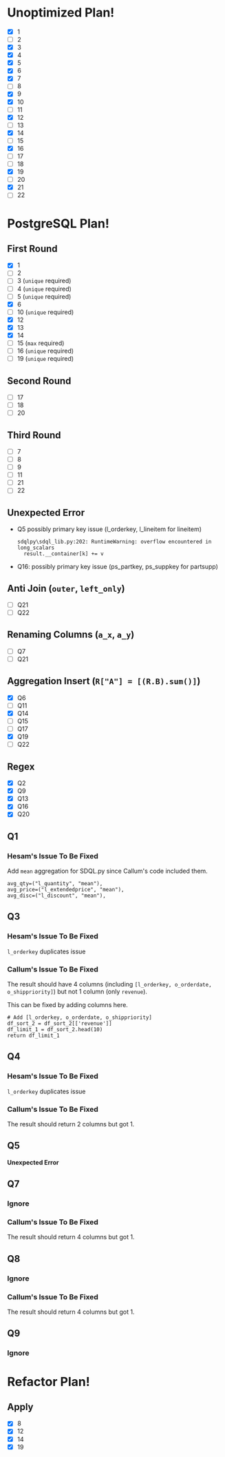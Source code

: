 # Unoptimized Plan!
- [x] 1
- [ ] 2
- [x] 3
- [x] 4
- [x] 5
- [x] 6
- [x] 7
- [ ] 8
- [x] 9
- [x] 10
- [ ] 11
- [x] 12
- [ ] 13
- [x] 14
- [ ] 15
- [x] 16
- [ ] 17
- [ ] 18
- [x] 19
- [ ] 20
- [x] 21
- [ ] 22

# PostgreSQL Plan!

## First Round
- [x] 1
- [ ] 2
- [ ] 3 (`unique` required)
- [ ] 4 (`unique` required)
- [ ] 5 (`unique` required)
- [x] 6
- [ ] 10 (`unique` required)
- [x] 12
- [x] 13
- [x] 14
- [ ] 15 (`max` required)
- [ ] 16 (`unique` required)
- [ ] 19 (`unique` required)

## Second Round
- [ ] 17
- [ ] 18
- [ ] 20

## Third Round
- [ ] 7
- [ ] 8
- [ ] 9
- [ ] 11
- [ ] 21
- [ ] 22

## Unexpected Error
- Q5 possibly primary key issue (l_orderkey, l_lineitem for lineitem)
  ```
  sdqlpy\sdql_lib.py:202: RuntimeWarning: overflow encountered in long_scalars
    result.__container[k] += v
  ```
- Q16: possibly primary key issue (ps_partkey, ps_suppkey for partsupp)

## Anti Join (`outer`, `left_only`)
- [ ] Q21
- [ ] Q22

## Renaming Columns (`a_x`, `a_y`)
- [ ] Q7
- [ ] Q21

## Aggregation Insert (`R["A"] = [(R.B).sum()]`)
- [x] Q6
- [ ] Q11
- [x] Q14
- [ ] Q15
- [ ] Q17
- [x] Q19
- [ ] Q22

## Regex
- [x] Q2
- [x] Q9
- [x] Q13
- [x] Q16
- [x] Q20

## Q1
### Hesam's Issue To Be Fixed
Add `mean` aggregation for SDQL.py since Callum's code included them.
```
avg_qty=("l_quantity", "mean"),
avg_price=("l_extendedprice", "mean"),
avg_disc=("l_discount", "mean"),
```

## Q3
### Hesam's Issue To Be Fixed
`l_orderkey` duplicates issue

### Callum's Issue To Be Fixed
The result should have 4 columns (including `[l_orderkey, o_orderdate, o_shippriority]`) but not 1 column (only `revenue`).

This can be fixed by adding columns here.
```
# Add [l_orderkey, o_orderdate, o_shippriority]
df_sort_2 = df_sort_2[['revenue']]
df_limit_1 = df_sort_2.head(10)
return df_limit_1
```

## Q4
### Hesam's Issue To Be Fixed
`l_orderkey` duplicates issue

### Callum's Issue To Be Fixed
The result should return 2 columns but got 1.

## Q5
__Unexpected Error__

## Q7
### Ignore

### Callum's Issue To Be Fixed
The result should return 4 columns but got 1.

## Q8
### Ignore

### Callum's Issue To Be Fixed
The result should return 4 columns but got 1.

## Q9
### Ignore

# Refactor Plan!

## Apply
- [x] 8
- [x] 12
- [x] 14
- [x] 19